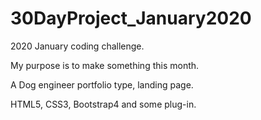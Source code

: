 # 30DayProject_January2020

2020 January coding challenge.

My purpose is to make something this month.

A Dog engineer portfolio type, landing page.

HTML5, CSS3, Bootstrap4 and some plug-in.

